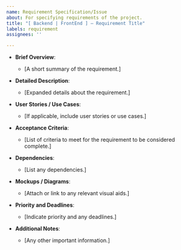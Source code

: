 ```yaml
---
name: Requirement Specification/Issue
about: For specifying requirements of the project.
title: "[ Backend | FrontEnd ] – Requirement Title"
labels: requirement
assignees: ''

---
```


- **Brief Overview**: 
  - [A short summary of the requirement.]

- **Detailed Description**: 
  - [Expanded details about the requirement.]

- **User Stories / Use Cases**: 
  - [If applicable, include user stories or use cases.]

- **Acceptance Criteria**: 
  - [List of criteria to meet for the requirement to be considered complete.]

- **Dependencies**: 
  - [List any dependencies.]

- **Mockups / Diagrams**: 
  - [Attach or link to any relevant visual aids.]

- **Priority and Deadlines**: 
  - [Indicate priority and any deadlines.]

- **Additional Notes**:
  - [Any other important information.]
